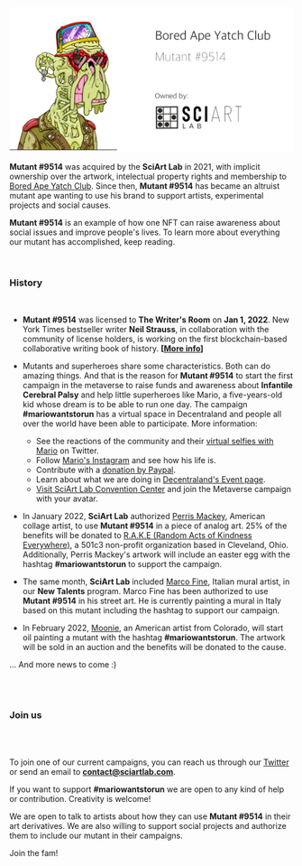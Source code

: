 
![](../images/mutant9514.png)

**Mutant #9514** was acquired by the **SciArt Lab** in 2021, with implicit ownership over the artwork, intelectual property rights and membership to [Bored Ape Yatch Club](https://boredapeyachtclub.com/). Since then, **Mutant #9514** has became an altruist mutant ape wanting to use his brand to support artists, experimental projects and social causes. 

**Mutant #9514** is an example of how one NFT can raise awareness about social issues and improve people's lives. To learn more about everything our mutant has accomplished, keep reading.

<br>

### History

<br>

* **Mutant #9514** was licensed to **The Writer's Room** on **Jan 1, 2022**. New York Times bestseller writer **Neil Strauss**, in collaboration with the community of license holders, is working on the first blockchain-based collaborative writing book of history. **[[More info](https://www.jenkinsthevalet.com/press)]**

* Mutants and superheroes share some characteristics. Both can do amazing things. And that is the reason for **Mutant #9514** to start the first campaign in the metaverse to raise funds and awareness about **Infantile Cerebral Palsy** and help little superheroes like Mario, a five-years-old kid whose dream is to be able to run one day. The campaign **#mariowantstorun** has a virtual space in Decentraland and people all over the world have been able to participate. More information:

    * See the reactions of the community and their [virtual selfies with Mario](https://twitter.com/search?q=%23mariowantstorun&src=typed_query) on Twitter.
    * Follow [Mario's Instagram](https://www.instagram.com/marietequierecorrer/?hl=en) and see how his life is.
    * Contribute with a [donation by Paypal](https://www.paypal.me/marietequierecorrer).
    * Learn about what we are doing in [Decentraland's Event page](https://events.decentraland.org/event/?id=4ea4641c-a4dd-43a7-b90e-1106ed890553).
    * [Visit SciArt Lab Convention Center](https://play.decentraland.org/?position=10%2C52) and join the Metaverse campaign with your avatar.

* In January 2022, **SciArt Lab** authorized [Perris Mackey](https://www.instagram.com/p_ThaNerd/), American collage artist, to use **Mutant #9514** in a piece of analog art. 25% of the benefits will be donated to [R.A.K.E (Random Acts of Kindness Everywhere)](http://www.rakenow.org/), a 501c3 non-profit organization based in Cleveland, Ohio. Additionally, Perris Mackey's artwork will include an easter egg with the hashtag **#mariowantstorun** to support the campaign.

* The same month, **SciArt Lab** included [Marco Fine](https://www.instagram.com/p_ThaNerd/), Italian mural artist, in our **New Talents** program. Marco Fine has been authorized to use **Mutant #9514** in his street art. He is currently painting a mural in Italy based on this mutant including the hashtag to support our campaign.

* In February 2022, [Moonie](https://twitter.com/Moonie69420), an American artist from Colorado, will start oil painting a mutant with the hashtag  **#mariowantstorun**. The artwork will be sold in an auction and the benefits will be donated to the cause.

... And more news to come :)

<br>
<br>

### Join us

<br><br>

To join one of our current campaigns, you can reach us through our [Twitter](https://www.twitter.com/sciartlab) or send an email to **contact@sciartlab.com**.

If you want to support **#mariowantstorun** we are open to any kind of help or contribution. Creativity is welcome! 

We are open to talk to artists about how they can use **Mutant #9514** in their art derivatives. We are also willing to support social projects and authorize them to include our mutant in their campaigns.

Join the fam!